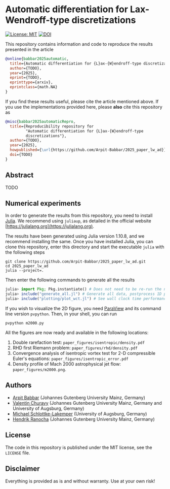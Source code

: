 # Automatic differentiation for Lax-Wendroff-type discretizations

[![License: MIT](https://img.shields.io/badge/License-MIT-success.svg)](https://opensource.org/licenses/MIT)
[![DOI](https://zenodo.org/badge/DOI/TODO.svg)](https://zenodo.org/doi/TODO)

This repository contains information and code to reproduce the results
presented in the article
```bibtex
@online{babbar2025automatic,
  title={Automatic differentiation for {L}ax-{W}endroff-type discretizations},
  author={TODO},
  year={2025},
  eprint={TODO},
  eprinttype={arxiv},
  eprintclass={math.NA}
}
```

If you find these results useful, please cite the article mentioned above.
If you use the implementations provided here, please **also** cite this
repository as
```bibtex
@misc{babbar2025automaticRepro,
  title={Reproducibility repository for
         "Automatic differentiation for {L}ax-{W}endroff-type
         discretizations"},
  author={TODO},
  year={2025},
  howpublished={\url{https://github.com/Arpit-Babbar/2025_paper_lw_ad}},
  doi={TODO}
}
```

## Abstract

TODO


## Numerical experiments

In order to generate the results from this repository, you need to install [Julia](https://julialang.org).
We recommend using `juliaup`, as detailed in the official website [https://julialang.org](https://julialang.org).

The results have been generated using Julia version 1.10.8, and we recommend installing the same. Once you have installed Julia, you can clone this repository, enter this directory and start the executable `julia` with the following steps
```shell
git clone https://github.com/Arpit-Babbar/2025_paper_lw_ad.git
cd 2025_paper_lw_ad
julia --project=.
```
Then enter the following commands to generate all the results
```julia
julia> import Pkg; Pkg.instantiate() # Does not need to be re-run the next time you enter the REPL
julia> include("generate_all.jl") # Generate all data, postprocess 1D profiles and convergence plots
julia> include("plotting/plot_wct.jl") # See wall clock time performance comparing ALW and AD on screen
```
If you wish to visualize the 2D figure, you need [ParaView](https://www.paraview.org) and its command line version `pvpython`. Then, in your shell, you can run
```shell
pvpython m2000.py
```
All the figures are now ready and available in the following locations:
1. Double rarefaction test: `paper_figures/isentropic/density.pdf`
2. RHD first Riemann problem: `paper_figures/rhd/density.pdf`
3. Convergence analysis of isentropic vortex test for 2-D compressible Euler's equations: `paper_figures/isentropic_error.pdf`
4. Density profile of Mach 2000 astrophysical jet flow: `paper_figures/m2000.png`.


## Authors

- [Arpit Babbar](https://arpit-babbar.github.io) (Johannes Gutenberg University Mainz, Germany)
- [Valentin Churavy](https://vchuravy.dev) (Johannes Gutenberg University Mainz, Germany and University of Augsburg, Germany)
- [Michael Schlottke-Lakemper](https://lakemper.eu) (University of Augsburg, Germany)
- [Hendrik Ranocha](https://ranocha.de) (Johannes Gutenberg University Mainz, Germany)


## License

The code in this repository is published under the MIT license, see the
`LICENSE` file.


## Disclaimer

Everything is provided as is and without warranty. Use at your own risk!
